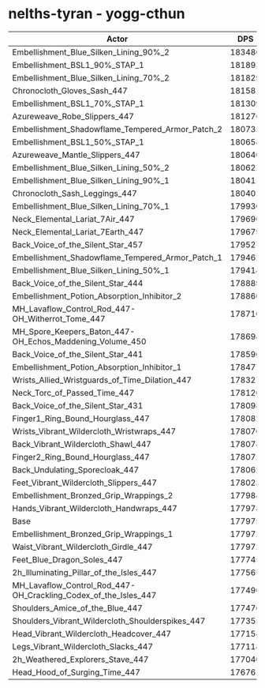 # nelths-tyran - yogg-cthun
| Actor | DPS | Increase |
|---|:---:|:---:|
|Embellishment_Blue_Silken_Lining_90%_2|183486|3.10%|
|Embellishment_BSL1_90%_STAP_1|181893|2.20%|
|Embellishment_Blue_Silken_Lining_70%_2|181829|2.17%|
|Chronocloth_Gloves_Sash_447|181581|2.03%|
|Embellishment_BSL1_70%_STAP_1|181309|1.87%|
|Azureweave_Robe_Slippers_447|181276|1.85%|
|Embellishment_Shadowflame_Tempered_Armor_Patch_2|180735|1.55%|
|Embellishment_BSL1_50%_STAP_1|180658|1.51%|
|Azureweave_Mantle_Slippers_447|180640|1.50%|
|Embellishment_Blue_Silken_Lining_50%_2|180622|1.49%|
|Embellishment_Blue_Silken_Lining_90%_1|180411|1.37%|
|Chronocloth_Sash_Leggings_447|180401|1.36%|
|Embellishment_Blue_Silken_Lining_70%_1|179930|1.10%|
|Neck_Elemental_Lariat_7Air_447|179690|0.96%|
|Neck_Elemental_Lariat_7Earth_447|179679|0.96%|
|Back_Voice_of_the_Silent_Star_457|179527|0.87%|
|Embellishment_Shadowflame_Tempered_Armor_Patch_1|179462|0.84%|
|Embellishment_Blue_Silken_Lining_50%_1|179414|0.81%|
|Back_Voice_of_the_Silent_Star_444|178889|0.51%|
|Embellishment_Potion_Absorption_Inhibitor_2|178860|0.50%|
|MH_Lavaflow_Control_Rod_447-OH_Witherrot_Tome_447|178710|0.41%|
|MH_Spore_Keepers_Baton_447-OH_Echos_Maddening_Volume_450|178698|0.41%|
|Back_Voice_of_the_Silent_Star_441|178590|0.35%|
|Embellishment_Potion_Absorption_Inhibitor_1|178477|0.28%|
|Wrists_Allied_Wristguards_of_Time_Dilation_447|178327|0.20%|
|Neck_Torc_of_Passed_Time_447|178120|0.08%|
|Back_Voice_of_the_Silent_Star_431|178098|0.07%|
|Finger1_Ring_Bound_Hourglass_447|178082|0.06%|
|Wrists_Vibrant_Wildercloth_Wristwraps_447|178076|0.06%|
|Back_Vibrant_Wildercloth_Shawl_447|178074|0.06%|
|Finger2_Ring_Bound_Hourglass_447|178072|0.05%|
|Back_Undulating_Sporecloak_447|178062|0.05%|
|Feet_Vibrant_Wildercloth_Slippers_447|178023|0.03%|
|Embellishment_Bronzed_Grip_Wrappings_2|177984|0.01%|
|Hands_Vibrant_Wildercloth_Handwraps_447|177978|0.00%|
|Base|177975|0.00%|
|Embellishment_Bronzed_Grip_Wrappings_1|177972|0.00%|
|Waist_Vibrant_Wildercloth_Girdle_447|177972|0.00%|
|Feet_Blue_Dragon_Soles_447|177745|-0.13%|
|2h_Illuminating_Pillar_of_the_Isles_447|177565|-0.23%|
|MH_Lavaflow_Control_Rod_447-OH_Crackling_Codex_of_the_Isles_447|177490|-0.27%|
|Shoulders_Amice_of_the_Blue_447|177476|-0.28%|
|Shoulders_Vibrant_Wildercloth_Shoulderspikes_447|177355|-0.35%|
|Head_Vibrant_Wildercloth_Headcover_447|177154|-0.46%|
|Legs_Vibrant_Wildercloth_Slacks_447|177118|-0.48%|
|2h_Weathered_Explorers_Stave_447|177040|-0.53%|
|Head_Hood_of_Surging_Time_447|176761|-0.68%|

